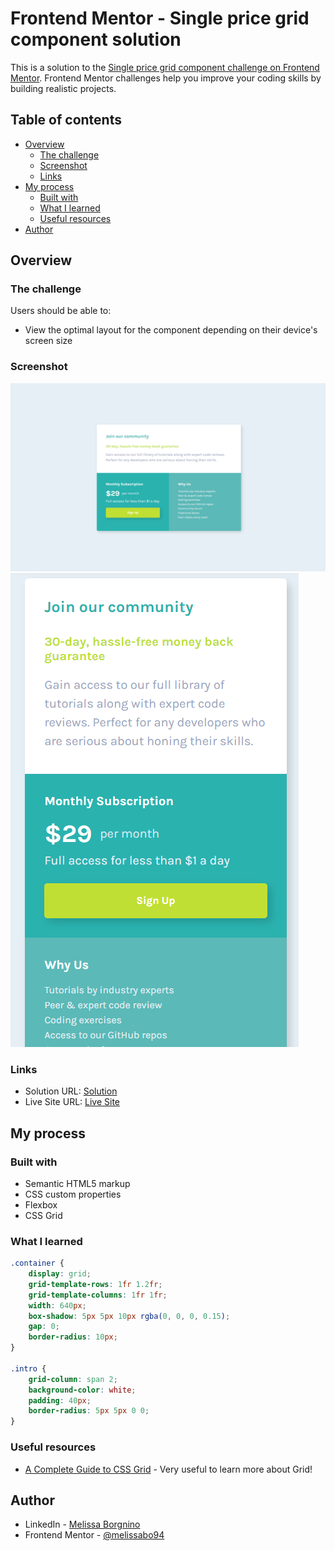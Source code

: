 # Frontend Mentor - Single price grid component solution

This is a solution to the [Single price grid component challenge on Frontend Mentor](https://www.frontendmentor.io/challenges/single-price-grid-component-5ce41129d0ff452fec5abbbc). Frontend Mentor challenges help you improve your coding skills by building realistic projects. 

## Table of contents

- [Overview](#overview)
  - [The challenge](#the-challenge)
  - [Screenshot](#screenshot)
  - [Links](#links)
- [My process](#my-process)
  - [Built with](#built-with)
  - [What I learned](#what-i-learned)
  - [Useful resources](#useful-resources)
- [Author](#author)

## Overview

### The challenge

Users should be able to:

- View the optimal layout for the component depending on their device's screen size

### Screenshot

![Desktop screenshot](./images/screen-desktop.png)
![Mobile screenshot](./images/screen-mobile.png)

### Links

- Solution URL: [Solution](https://github.com/melissabo94/single-price-grid-component)
- Live Site URL: [Live Site](https://melissabo94.github.io/single-price-grid-component/)

## My process

### Built with

- Semantic HTML5 markup
- CSS custom properties
- Flexbox
- CSS Grid

### What I learned

```css
.container {
    display: grid;
    grid-template-rows: 1fr 1.2fr;
    grid-template-columns: 1fr 1fr;
    width: 640px;
    box-shadow: 5px 5px 10px rgba(0, 0, 0, 0.15);
    gap: 0;
    border-radius: 10px;
}

.intro {
    grid-column: span 2;
    background-color: white;
    padding: 40px;
    border-radius: 5px 5px 0 0;
}
```

### Useful resources

- [A Complete Guide to CSS Grid](https://css-tricks.com/snippets/css/complete-guide-grid/) - Very useful to learn more about Grid!

## Author

- LinkedIn - [Melissa Borgnino](https://www.linkedin.com/in/melissa-borgnino-909712198/)
- Frontend Mentor - [@melissabo94](https://www.frontendmentor.io/profile/melissabo94)

